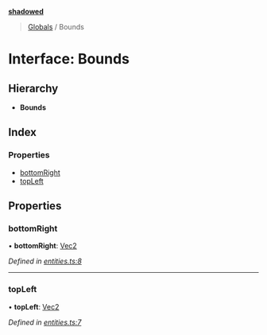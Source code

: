 **[shadowed](../README.md)**

> [Globals](../README.md) / Bounds

# Interface: Bounds

## Hierarchy

* **Bounds**

## Index

### Properties

* [bottomRight](bounds.md#bottomright)
* [topLeft](bounds.md#topleft)

## Properties

### bottomRight

•  **bottomRight**: [Vec2](vec2.md)

*Defined in [entities.ts:8](https://github.com/MD4/shadowed/blob/deb577d/src/entities.ts#L8)*

___

### topLeft

•  **topLeft**: [Vec2](vec2.md)

*Defined in [entities.ts:7](https://github.com/MD4/shadowed/blob/deb577d/src/entities.ts#L7)*
